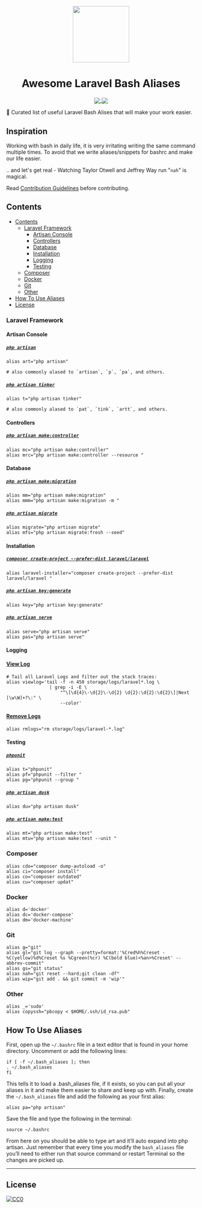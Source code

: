 <p align="center"><img src="https://image.flaticon.com/icons/svg/977/977504.svg" width="150"><p>
<h1 align="center">Awesome Laravel Bash Aliases</h1>


<p align="center">
<a href="https://github.com/sindresorhus/awesome">
    <img align="center" src="https://cdn.rawgit.com/sindresorhus/awesome/d7305f38d29fed78fa85652e3a63e154dd8e8829/media/badge.svg">
</a>

<a href="https://travis-ci.org/ahinkle/awesome-laravel-bash-alises">
    <img align="center" src="https://img.shields.io/travis/ahinkle/awesome-laravel-bash-alises/master.svg?style=flat">
</a>

🚀 Curated list of useful Laravel Bash Alises that will make your work easier.


## Inspiration

Working with bash in daily life, it is very irritating writing the same command multiple times.
To avoid that we write aliases/snippets for bashrc and make our life easier.

.. and let's get real - Watching Taylor Otwell and Jeffrey Way run "`nah`" is magical.

Read [Contribution Guidelines](CONTRIBUTING.md) before contributing.

## Contents

- [Contents](#contents)
    - [Laravel Framework](#laravel-framework)
        - [Artisan Console](#artisan-console)
        - [Controllers](#controllers)
        - [Database](#database)
        - [Installation](#installation)
        - [Logging](#logging)
        - [Testing](#testing)
    - [Composer](#composer)
    - [Docker](#docker)
    - [Git](#git)
    - [Other](#other)
- [How To Use Aliases](#how-to-use-aliases)
- [License](#license)

<a id="laravel-framework"></a>
### Laravel Framework

<a id="artisan-console"></a>
#### Artisan Console
##### [`php artisan`](https://laravel.com/docs/artisan)
    alias art="php artisan"

    # also commonly alased to `artisan`, `p`, `pa`, and others.

##### [`php artisan tinker`](https://laravel.com/docs/artisan#tinker)
    alias t="php artisan tinker"

    # also commonly alased to `pat`, `tink`, `artt`, and others.

<a id="controllers"></a>
#### Controllers
##### [`php artisan make:controller`](https://laravel.com/docs/controllers)
    alias mc="php artisan make:controller"
    alias mrc="php artisan make:controller --resource "

<a id="database"></a>
#### Database
##### [`php artisan make:migration`](https://laravel.com/docs/migrations#generating-migrations)
    alias mm="php artisan make:migration"
    alias mmm="php artisan make:migration -m "

##### [`php artisan migrate`](https://laravel.com/docs/migrations#running-migrations)
    alias migrate="php artisan migrate"
    alias mfs="php artisan migrate:fresh --seed"

<a id="installation"></a>
#### Installation
##### [`composer create-project --prefer-dist laravel/laravel`](https://laravel.com/docs/5.8/installation)
    alias laravel-installer="composer create-project --prefer-dist laravel/laravel "

##### [`php artisan key:generate`](https://laravel.com/docs/5.8/installation)
    alias key="php artisan key:generate"

##### [`php artisan serve`](https://laravel.com/docs/5.8/installation)
    alias serve="php artisan serve"
    alias pas="php artisan serve"

<a id="logging"></a>
#### Logging
#### [View Log](https://laravel.com/docs/5.8/logging)
    # Tail all Laravel Logs and filter out the stack traces:
    alias viewlog='tail -f -n 450 storage/logs/laravel*.log \
                    | grep -i -E \
                        "^\[\d{4}\-\d{2}\-\d{2} \d{2}:\d{2}:\d{2}\]|Next [\w\W]+?\:" \
                        --color'

#### [Remove Logs](https://laravel.com/docs/5.8/logging)
    alias rmlogs="rm storage/logs/laravel-*.log"

<a id="testing"></a>
#### Testing
##### [`phpunit`](https://laravel.com/docs/testing#creating-and-running-tests)
    alias t="phpunit"
    alias pf="phpunit --filter "
    alias pg="phpunit --group "

##### [`php artisan dusk`](https://laravel.com/docs/testing#creating-and-running-tests)
    alias du="php artisan dusk"

##### [`php artisan make:test`](https://laravel.com/docs/testing#creating-and-running-tests)
    alias mt="php artisan make:test"
    alias mtu="php artisan make:test --unit "

<a id="composer"></a>
### Composer
    alias cdo="composer dump-autoload -o"
    alias ci="composer install"
    alias co="composer outdated"
    alias cu="composer updat"

<a id="docker"></a>
### Docker
    alias d='docker'
    alias dc='docker-compose'
    alias dm='docker-machine'

<a id="git"></a>
### Git
    alias g="git"
    alias gl="git log --graph --pretty=format:'%Cred%h%Creset -%C(yellow)%d%Creset %s %Cgreen(%cr) %C(bold blue)<%an>%Creset' --abbrev-commit"
    alias gs="git status"
    alias nah="git reset --hard;git clean -df"
    alias wip="git add . && git commit -m 'wip'"

<a id="Other"></a>
### Other
    alias _='sudo'
    alias copyssh="pbcopy < $HOME/.ssh/id_rsa.pub"

<a id="how-to-use-aliases"></a>
## How To Use Aliases
First, open up the `~/.bashrc` file in a text editor that is found in your home directory. Uncomment or add the following lines:

    if [ -f ~/.bash_aliases ]; then
    . ~/.bash_aliases
    fi

This tells it to load a .bash_aliases file, if it exists, so you can put all your aliases in it and make them easier to share and keep up with. Finally, create the `~/.bash_aliases` file and add the following as your first alias:

    alias pa="php artisan"

Save the file and type the following in the terminal:

    source ~/.bashrc

From here on you should be able to type art and it’ll auto expand into php artisan. Just remember that every time you modify the `bash_aliases` file you’ll need to either run that source command or restart Terminal so the changes are picked up.

---

## License

[![CC0](http://mirrors.creativecommons.org/presskit/buttons/88x31/svg/cc-zero.svg)](https://creativecommons.org/publicdomain/zero/1.0/)